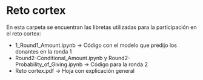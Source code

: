 # Reto cortex

En esta carpeta se encuentran las libretas utilizadas para la participación en el reto cortex:

* 1_Round1_Amount.ipynb -> Código con el modelo que predijo los donantes en la ronda 1
* Round2-Conditional_Amount.ipynb y Round2-Probability_of_Giving.ipynb -> Código para la ronda 2
* Reto cortex.pdf -> Hoja con explicación general 
